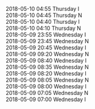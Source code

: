 2018-05-10 04:55 Thursday  I  
2018-05-10 04:45 Thursday  N  
2018-05-10 04:40 Thursday  I  
2018-05-10 04:10 Thursday  N  
2018-05-09 23:55 Wednesday  I  
2018-05-09 23:45 Wednesday  N  
2018-05-09 20:45 Wednesday  I  
2018-05-09 09:20 Wednesday  N  
2018-05-09 08:40 Wednesday  I  
2018-05-09 08:35 Wednesday  N  
2018-05-09 08:20 Wednesday  I  
2018-05-09 08:05 Wednesday  N  
2018-05-09 08:00 Wednesday  I  
2018-05-09 07:05 Wednesday  N  
2018-05-09 07:00 Wednesday  I  
